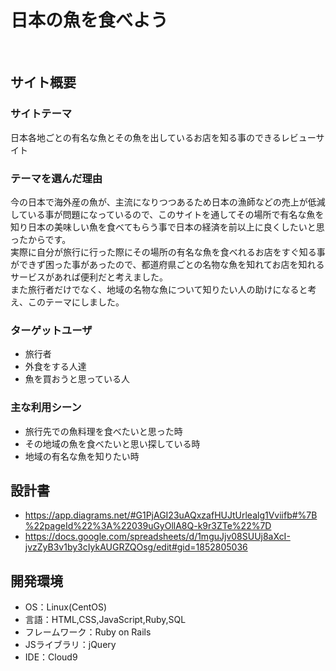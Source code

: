 # 日本の魚を食べよう
​
## サイト概要
### サイトテーマ
日本各地ごとの有名な魚とその魚を出しているお店を知る事のできるレビューサイト

### テーマを選んだ理由
今の日本で海外産の魚が、主流になりつつあるため日本の漁師などの売上が低減している事が問題になっているので、このサイトを通してその場所で有名な魚を知り日本の美味しい魚を食べてもらう事で日本の経済を前以上に良くしたいと思ったからです。<br>
実際に自分が旅行に行った際にその場所の有名な魚を食べれるお店をすぐ知る事ができず困った事があったので、都道府県ごとの名物な魚を知れてお店を知れるサービスがあれば便利だと考えました。<br>
また旅行者だけでなく、地域の名物な魚について知りたい人の助けになると考え、このテーマにしました。<br>

### ターゲットユーザ
- 旅行者
- 外食をする人達
- 魚を買おうと思っている人

### 主な利用シーン
- 旅行先での魚料理を食べたいと思った時
- その地域の魚を食べたいと思い探している時
- 地域の有名な魚を知りたい時

## 設計書
- https://app.diagrams.net/#G1PjAGI23uAQxzafHUJtUrlealg1Vviifb#%7B%22pageId%22%3A%22039uGyOllA8Q-k9r3ZTe%22%7D
- https://docs.google.com/spreadsheets/d/1mguJjv08SUUj8aXcI-jvzZyB3v1by3cIykAUGRZQOsg/edit#gid=1852805036

## 開発環境
- OS：Linux(CentOS)
- 言語：HTML,CSS,JavaScript,Ruby,SQL
- フレームワーク：Ruby on Rails
- JSライブラリ：jQuery
- IDE：Cloud9